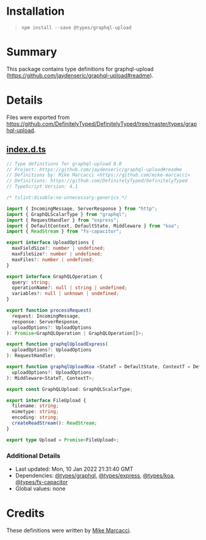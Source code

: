 # Installation
> `npm install --save @types/graphql-upload`

# Summary
This package contains type definitions for graphql-upload (https://github.com/jaydenseric/graphql-upload#readme).

# Details
Files were exported from https://github.com/DefinitelyTyped/DefinitelyTyped/tree/master/types/graphql-upload.
## [index.d.ts](https://github.com/DefinitelyTyped/DefinitelyTyped/tree/master/types/graphql-upload/index.d.ts)
````ts
// Type definitions for graphql-upload 8.0
// Project: https://github.com/jaydenseric/graphql-upload#readme
// Definitions by: Mike Marcacci <https://github.com/mike-marcacci>
// Definitions: https://github.com/DefinitelyTyped/DefinitelyTyped
// TypeScript Version: 4.1

/* tslint:disable:no-unnecessary-generics */

import { IncomingMessage, ServerResponse } from "http";
import { GraphQLScalarType } from "graphql";
import { RequestHandler } from "express";
import { DefaultContext, DefaultState, Middleware } from "koa";
import { ReadStream } from "fs-capacitor";

export interface UploadOptions {
  maxFieldSize?: number | undefined;
  maxFileSize?: number | undefined;
  maxFiles?: number | undefined;
}

export interface GraphQLOperation {
  query: string;
  operationName?: null | string | undefined;
  variables?: null | unknown | undefined;
}

export function processRequest(
  request: IncomingMessage,
  response: ServerResponse,
  uploadOptions?: UploadOptions
): Promise<GraphQLOperation | GraphQLOperation[]>;

export function graphqlUploadExpress(
  uploadOptions?: UploadOptions
): RequestHandler;

export function graphqlUploadKoa <StateT = DefaultState, ContextT = DefaultContext>(
  uploadOptions?: UploadOptions
): Middleware<StateT, ContextT>;

export const GraphQLUpload: GraphQLScalarType;

export interface FileUpload {
  filename: string;
  mimetype: string;
  encoding: string;
  createReadStream(): ReadStream;
}

export type Upload = Promise<FileUpload>;

````

### Additional Details
 * Last updated: Mon, 10 Jan 2022 21:31:40 GMT
 * Dependencies: [@types/graphql](https://npmjs.com/package/@types/graphql), [@types/express](https://npmjs.com/package/@types/express), [@types/koa](https://npmjs.com/package/@types/koa), [@types/fs-capacitor](https://npmjs.com/package/@types/fs-capacitor)
 * Global values: none

# Credits
These definitions were written by [Mike Marcacci](https://github.com/mike-marcacci).
